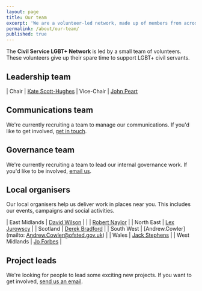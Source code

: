 ```yaml
---
layout: page
title: Our team
excerpt: 'We are a volunteer-led network, made up of members from across the UK.'
permalink: /about/our-team/
published: true
---
```


The **Civil Service LGBT+ Network** is led by a small team of volunteers. These volunteers give up their spare time to support LGBT+ civil servants.

## Leadership team

| Chair			| [Kate Scott-Hughes](mailto:kate.scott-hughes@civilservice.lgbt)
| Vice-Chair		| [John Peart](mailto:john.peart@civilservice.lgbt)

## Communications team

We're currently recruiting a team to manage our communications. If you'd like to get involved, [get in touch](mailto:info@civilservice.lgbt).

## Governance team

We're currently recruiting a team to lead our internal governance work. If you'd like to be involved, [email us](mailto:info@civilservice.lgbt).

## Local organisers

Our local organisers help us deliver work in places near you. This includes our events, campaigns and social activities.

| East Midlands | [David Wilson](mailto:DAVID.WILSON1@dwp.gsi.gov.uk)         |
|				| [Robert Naylor](mailto:robert.naylor@cqc.org.uk)            |
| North East    | [Lex Jurowscy](mailto:lex.jurowscy@hmrc.gsi.gov.uk)         |
| Scotland		| [Derek Bradford](mailto:derek.bradford@hmrc.gsi.gov.uk)     |
| South West    | [Andrew.Cowler](mailto: Andrew.Cowler@ofsted.gov.uk)        |
| Wales         | [Jack Stephens](jack.stephens2@wales.gov)                   |
| West Midlands | [Jo Forbes](mailto:Jo.FORBES@education.gov.uk)              | 

## Project leads

We're looking for people to lead some exciting new projects. If you want to get involved, [send us an email](mailto:info@civilservice.lgbt).
